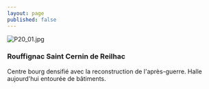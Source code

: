 ```yaml
---
layout: page
published: false
---
```


![P20_01.jpg](/caue24/data/images/9/histoire/P20_01.jpg)

### Rouffignac Saint Cernin de Reilhac
Centre bourg densifié avec la reconstruction de l'après-guerre. Halle aujourd'hui entourée de bâtiments.